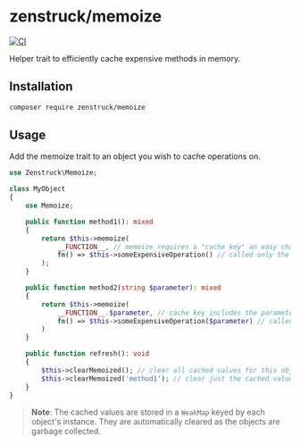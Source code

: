# zenstruck/memoize

[![CI](https://github.com/zenstruck/memoize/actions/workflows/ci.yml/badge.svg)](https://github.com/zenstruck/memoize/actions/workflows/ci.yml)

Helper trait to efficiently cache expensive methods in memory.

## Installation

```bash
composer require zenstruck/memoize
```

## Usage

Add the memoize trait to an object you wish to cache operations on.

```php
use Zenstruck\Memoize;

class MyObject
{
    use Memoize;

    public function method1(): mixed
    {
        return $this->memoize(
            __FUNCTION__, // memoize requires a "cache key" an easy choice is the function name
            fn() => $this->someExpensiveOperation() // called only the first time method1() is called
        );
    }

    public function method2(string $parameter): mixed
    {
        return $this->memoize(
            __FUNCTION__.$parameter, // cache key includes the parameter
            fn() => $this->someExpensiveOperation($parameter) // called once per unique parameter
        )
    }

    public function refresh(): void
    {
        $this->clearMemoized(); // clear all cached values for this object instance
        $this->clearMemoized('method1'); // clear just the cached value for "method1"
    }
}
```

> **Note**: The cached values are stored in a `WeakMap` keyed by each object's instance. They are
> automatically cleared as the objects are garbage collected.

